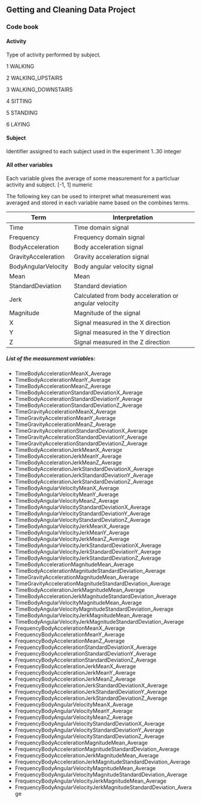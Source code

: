 ## Getting and Cleaning Data Project
### Code book

#### Activity
Type of activity performed by subject.

 1 WALKING
 
 2 WALKING_UPSTAIRS
 
 3 WALKING_DOWNSTAIRS
 
 4 SITTING
 
 5 STANDING
 
 6 LAYING   
 
 
                
#### Subject
Identifier assigned to each subject used in the experiment
1..30   integer   


#### All other variables
Each variable gives the average of some measurement for a particluar activity and subject.
[-1, 1]  numeric
                
The following key can be used to interpret what measurement was averaged and stored in each variable name based on the combines terms.

| Term                  | Interpretation                |
| -------------------   | ----------------              |
| Time                  | Time domain signal            |      
| Frequency             | Frequency domain signal       |
| BodyAcceleration      | Body acceleration signal      |
| GravityAcceleration   | Gravity acceleration signal   |
| BodyAngularVelocity   | Body angular velocity signal  |
| Mean                  | Mean                          |
| StandardDeviation     | Standard deviation            |
| Jerk                  | Calculated from body acceleration or angular velocity|
| Magnitude             | Magnitude of the signal       |
| X                     | Signal measured in the X direction     |
| Y                     | Signal measured in the Y direction     |
| Z                     | Signal measured in the Z direction     |

##### List of the measurement variables:
* TimeBodyAccelerationMeanX_Average
* TimeBodyAccelerationMeanY_Average
* TimeBodyAccelerationMeanZ_Average
* TimeBodyAccelerationStandardDeviationX_Average
* TimeBodyAccelerationStandardDeviationY_Average
* TimeBodyAccelerationStandardDeviationZ_Average
* TimeGravityAccelerationMeanX_Average                     
* TimeGravityAccelerationMeanY_Average
* TimeGravityAccelerationMeanZ_Average
* TimeGravityAccelerationStandardDeviationX_Average
* TimeGravityAccelerationStandardDeviationY_Average
* TimeGravityAccelerationStandardDeviationZ_Average
* TimeBodyAccelerationJerkMeanX_Average                  
* TimeBodyAccelerationJerkMeanY_Average                             
* TimeBodyAccelerationJerkMeanZ_Average                             
* TimeBodyAccelerationJerkStandardDeviationX_Average
* TimeBodyAccelerationJerkStandardDeviationY_Average                
* TimeBodyAccelerationJerkStandardDeviationZ_Average                
* TimeBodyAngularVelocityMeanX_Average                 
* TimeBodyAngularVelocityMeanY_Average                              
* TimeBodyAngularVelocityMeanZ_Average                              
*   TimeBodyAngularVelocityStandardDeviationX_Average                  
*   TimeBodyAngularVelocityStandardDeviationY_Average                  
*   TimeBodyAngularVelocityStandardDeviationZ_Average                  
*   TimeBodyAngularVelocityJerkMeanX_Average                           
*   TimeBodyAngularVelocityJerkMeanY_Average                           
*   TimeBodyAngularVelocityJerkMeanZ_Average                           
*   TimeBodyAngularVelocityJerkStandardDeviationX_Average              
*   TimeBodyAngularVelocityJerkStandardDeviationY_Average              
*   TimeBodyAngularVelocityJerkStandardDeviationZ_Average              
*   TimeBodyAccelerationMagnitudeMean_Average                          
*   TimeBodyAccelerationMagnitudeStandardDeviation_Average             
*   TimeGravityAccelerationMagnitudeMean_Average                       
*   TimeGravityAccelerationMagnitudeStandardDeviation_Average          
*   TimeBodyAccelerationJerkMagnitudeMean_Average                      
*   TimeBodyAccelerationJerkMagnitudeStandardDeviation_Average         
*   TimeBodyAngularVelocityMagnitudeMean_Average                       
*   TimeBodyAngularVelocityMagnitudeStandardDeviation_Average          
*   TimeBodyAngularVelocityJerkMagnitudeMean_Average                   
*   TimeBodyAngularVelocityJerkMagnitudeStandardDeviation_Average      
*   FrequencyBodyAccelerationMeanX_Average                             
*   FrequencyBodyAccelerationMeanY_Average                             
*   FrequencyBodyAccelerationMeanZ_Average                             
*   FrequencyBodyAccelerationStandardDeviationX_Average                
*   FrequencyBodyAccelerationStandardDeviationY_Average                
*   FrequencyBodyAccelerationStandardDeviationZ_Average                
*   FrequencyBodyAccelerationJerkMeanX_Average                         
*   FrequencyBodyAccelerationJerkMeanY_Average                         
*   FrequencyBodyAccelerationJerkMeanZ_Average                         
*   FrequencyBodyAccelerationJerkStandardDeviationX_Average            
*   FrequencyBodyAccelerationJerkStandardDeviationY_Average            
*   FrequencyBodyAccelerationJerkStandardDeviationZ_Average            
*   FrequencyBodyAngularVelocityMeanX_Average                          
*   FrequencyBodyAngularVelocityMeanY_Average                          
*   FrequencyBodyAngularVelocityMeanZ_Average                          
*   FrequencyBodyAngularVelocityStandardDeviationX_Average             
*   FrequencyBodyAngularVelocityStandardDeviationY_Average             
*   FrequencyBodyAngularVelocityStandardDeviationZ_Average             
*   FrequencyBodyAccelerationMagnitudeMean_Average                     
*   FrequencyBodyAccelerationMagnitudeStandardDeviation_Average        
*   FrequencyBodyAccelerationJerkMagnitudeMean_Average                 
*   FrequencyBodyAccelerationJerkMagnitudeStandardDeviation_Average    
*   FrequencyBodyAngularVelocityMagnitudeMean_Average                  
*   FrequencyBodyAngularVelocityMagnitudeStandardDeviation_Average     
*   FrequencyBodyAngularVelocityJerkMagnitudeMean_Average              
*   FrequencyBodyAngularVelocityJerkMagnitudeStandardDeviation_Average 